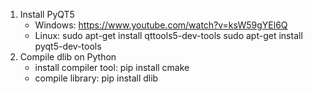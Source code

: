 1. Install PyQT5 
    - Windows: https://www.youtube.com/watch?v=ksW59gYEl6Q
    - Linux: 
      sudo apt-get install qttools5-dev-tools
      sudo apt-get install pyqt5-dev-tools
2. Compile dlib on Python
    - install compiler tool: pip install cmake
    - compile library: pip install dlib
